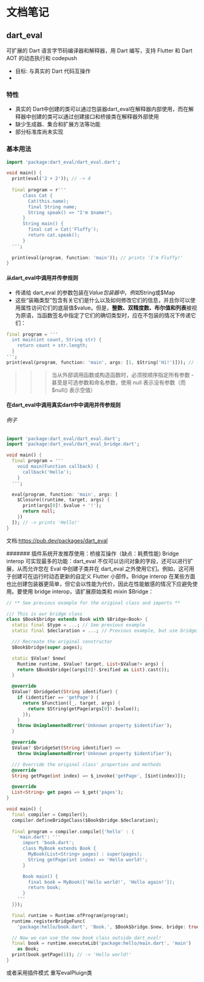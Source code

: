 # 文档笔记

## dart_eval
可扩展的 Dart 语言字节码编译器和解释器，用 Dart 编写，支持 Flutter 和 Dart AOT 的动态执行和 codepush
* 目标: 与真实的 Dart 代码互操作
* 
### 特性
* 真实的 Dart中创建的类可以通过包装器dart_eval在解释器内部使用，而在解释器中创建的类可以通过创建接口和桥接类在解释器外部使用
* 缺少生成器、集合和扩展方法等功能
* 部分标准库尚未实现

### 基本用法
```dart
import 'package:dart_eval/dart_eval.dart';

void main() {
  print(eval('2 + 2')); // -> 4
  
  final program = r'''
      class Cat {
        Cat(this.name);
        final String name;
        String speak() => "I'm $name!";
      }
      String main() {
        final cat = Cat('Fluffy');
        return cat.speak();
      }
  ''';
  
  print(eval(program, function: 'main')); // prints 'I'm Fluffy!'
}
```

#### 从dart_eval中调用并传参规则
* 传递给 dart_eval 的参数包装在$Value 包装器中，例如$String或$Map
* 这些“装箱类型”包含有关它们是什么以及如何修改它们的信息，并且你可以使用属性访问它们的底层值$value。但是，**整数、双精度数、布尔值和列表**被视为原语，当函数签名中指定了它们的确切类型时，应在不包装的情况下传递它们：
```dart
final program = '''
  int main(int count, String str) {
    return count + str.length;
  }
''';
print(eval(program, function: 'main', args: [1, $String('Hi!')])); // -> 4
```
>>> 当从外部调用函数或构造函数时，必须按顺序指定所有参数 - 甚至是可选参数和命名参数，使用 null 表示没有参数（而 $null() 表示空值）

#### 在dart_eval中调用真实dart中中调用并传参规则

###### 例子
```dart
import 'package:dart_eval/dart_eval.dart';
import 'package:dart_eval/dart_eval_bridge.dart';

void main() {
  final program = '''
    void main(Function callback) {
      callback('Hello');
    }
  ''';

  eval(program, function: 'main', args: [
    $Closure((runtime, target, args) {
      print(args[0]!.$value + '!');
      return null;
    })
  ]); // -> prints 'Hello!'
}
```
文档:https://pub.dev/packages/dart_eval

####### 插件系统开发推荐使用：桥接互操作（缺点：耗费性能)
Bridge interop 可实现最多的功能：dart_eval 不仅可以访问对象的字段，还可以进行扩展，从而允许您在 Eval 中创建子类并在 dart_eval 之外使用它们。例如，这可用于创建可在运行时动态更新的自定义 Flutter 小部件。Bridge interop 在某些方面也比创建包装器更简单，但它会以性能为代价，因此在性能敏感的情况下应避免使用。要使用 bridge interop，请扩展原始类和 mixin $Bridge：

```dart
// ** See previous example for the original class and imports **

/// This is our bridge class
class $Book$bridge extends Book with $Bridge<Book> {
  static final $type = ...; // See previous example
  static final $declaration = ...; // Previous example, but use bridge: true instead of wrap

  /// Recreate the original constructor
  $Book$bridge(super.pages);

  static $Value? $new(
    Runtime runtime, $Value? target, List<$Value?> args) {
    return $Book$bridge((args[0]!.$reified as List).cast());
  }

  @override
  $Value? $bridgeGet(String identifier) {
    if (identifier == 'getPage') {
      return $Function((_, target, args) {
        return $String(getPage(args[0]!.$value));
      });
    } 
    throw UnimplementedError('Unknown property $identifier');
  }

  @override
  $Value? $bridgeSet(String identifier) => 
    throw UnimplementedError('Unknown property $identifier');

  /// Override the original class' properties and methods
  @override
  String getPage(int index) => $_invoke('getPage', [$int(index)]);

  @override
  List<String> get pages => $_get('pages');
}

void main() {
  final compiler = Compiler();
  compiler.defineBridgeClass($Book$bridge.$declaration);
  
  final program = compiler.compile({'hello' : { 
    'main.dart': '''
      import 'book.dart';
      class MyBook extends Book {
        MyBook(List<String> pages) : super(pages);
        String getPage(int index) => 'Hello world!';
      }

      Book main() {
        final book = MyBook(['Hello world!', 'Hello again!']);
        return book;
      }
    '''
  }});

  final runtime = Runtime.ofProgram(program);
  runtime.registerBridgeFunc(
    'package:hello/book.dart', 'Book.', $Book$bridge.$new, bridge: true);

  // Now we can use the new book class outside dart_eval!
  final book = runtime.executeLib('package:hello/main.dart', 'main') 
    as Book;
  print(book.getPage(1)); // -> 'Hello world!'
}
```


或者采用插件模式
重写evalPluign类